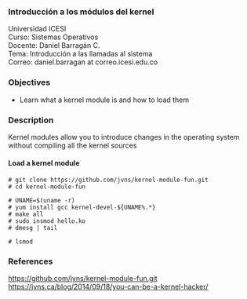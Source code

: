 ### Introducción a los módulos del kernel
Universidad ICESI  
Curso: Sistemas Operativos  
Docente: Daniel Barragán C.  
Tema: Introducción a las llamadas al sistema  
Correo: daniel.barragan at correo.icesi.edu.co

### Objectives

* Learn what a kernel module is and how to load them

### Description

Kernel modules allow you to introduce changes in the operating system without compiling all the kernel sources

#### Load a kernel module

```
# git clone https://github.com/jvns/kernel-module-fun.git
# cd kernel-module-fun

# UNAME=$(uname -r)
# yum install gcc kernel-devel-${UNAME%.*}
# make all
# sudo insmod hello.ko
# dmesg | tail

# lsmod
```

### References
https://github.com/jvns/kernel-module-fun.git  
https://jvns.ca/blog/2014/09/18/you-can-be-a-kernel-hacker/
